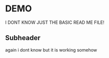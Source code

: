 # DEMO 

I DONT KNOW JUST THE BASIC READ ME FILE!


## Subheader

again i dont know but it is working somehow